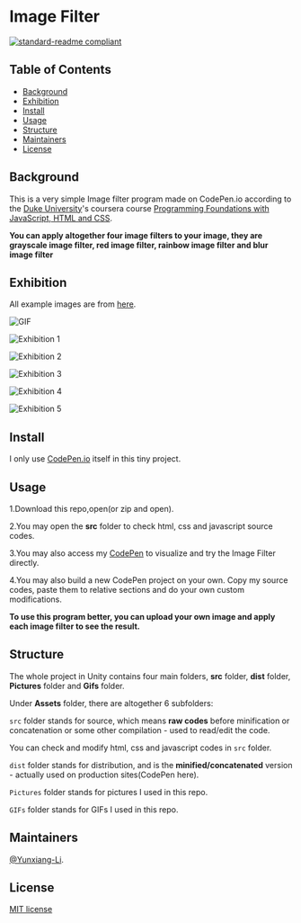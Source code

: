 # Image Filter

[![standard-readme compliant](https://img.shields.io/badge/readme%20style-standard-brightgreen.svg?style=flat-square)](https://github.com/RichardLitt/standard-readme)

## Table of Contents

- [Background](#Background)
- [Exhibition](#Exhibition)
- [Install](#install)
- [Usage](#usage)
- [Structure](#Structure)
- [Maintainers](#Maintainers)
- [License](#license)

## Background
This is a very simple Image filter program made on CodePen.io according to the [Duke University](https://duke.edu/)'s coursera course [Programming Foundations with JavaScript, HTML and CSS](https://www-cloudfront-alias.coursera.org/learn/duke-programming-web/home/welcome).

**You can apply altogether four image filters to your image, they are grayscale image filter, red image filter, rainbow image filter and blur image filter**

## Exhibition

All example images are from [here](https://github.com/Yunxiang-Li/CodePen_ImageFilter/tree/master/Pictures).

![GIF](https://github.com/Yunxiang-Li/CodePen_ImageFilter/blob/master/GIFs/Image%20FIlter%20exhibition.gif)

![Exhibition 1](https://github.com/Yunxiang-Li/CodePen_ImageFilter/blob/master/Pictures/example1.PNG)

![Exhibition 2](https://github.com/Yunxiang-Li/CodePen_ImageFilter/blob/master/Pictures/example2.PNG)

![Exhibition 3](https://github.com/Yunxiang-Li/CodePen_ImageFilter/blob/master/Pictures/example3.PNG)

![Exhibition 4](https://github.com/Yunxiang-Li/CodePen_ImageFilter/blob/master/Pictures/example4.PNG)

![Exhibition 5](https://github.com/Yunxiang-Li/CodePen_ImageFilter/blob/master/Pictures/example5.PNG)

## Install

I only use [CodePen.io](https://codepen.io/) itself in this tiny project.<br>

## Usage

1.Download this repo,open(or zip and open).

2.You may open the **src** folder to check html, css and javascript source codes.

3.You may also access my [CodePen](https://codepen.io/Kitzukikokone/pen/mdyqxXP) to visualize and try the Image Filter directly.

4.You may also build a new CodePen project on your own. Copy my source codes, paste them to relative sections and do your own custom modifications.

**To use this program better, you can upload your own image and apply each image filter to see the result.**

## Structure

The whole project in Unity contains four main folders, **src** folder, **dist** folder, **Pictures** folder and **Gifs** folder.<br>

Under **Assets** folder, there are altogether 6 subfolders:

```src``` folder stands for source, which means **raw codes** before minification or concatenation or some other compilation - used to read/edit the code.

You can check and modify html, css and javascript codes in ```src``` folder.

```dist``` folder stands for distribution, and is the **minified/concatenated** version - actually used on production sites(CodePen here).

```Pictures``` folder stands for pictures I used in this repo.

```GIFs``` folder stands for GIFs I used in this repo.

## Maintainers

[@Yunxiang-Li](https://github.com/Yunxiang-Li).

## License

[MIT license](https://github.com/Yunxiang-Li/CodePen_ImageFilter/blob/master/LICENSE)
